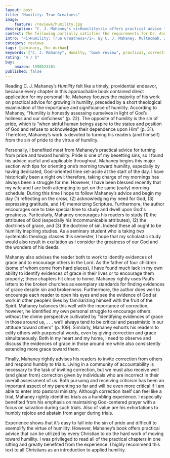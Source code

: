 ```yaml
---
layout: post
title: "Humility: True Greatness"
image:
    feature: /reviews/humility.jpg
description: "C. J. Mahaney's <i>Humility</i> offers practical advice that can be utilized by every Christian to do the hard work of moving toward humility."
context: The following partially satisfies the requirements for Dr. Andrew Davis' Pastoral Internship class at Southeastern Baptist Theological Seminary.
intro: "<i>Humility: True Greatness</i>. By C. J. Mahaney. Multnomah, 2005, 176 pp., $11.85."
category: reviews
tags: [seminary, fbc-durham]
keywords: ["C. J. Mahaney", Humilty, "book review", practical, correction, criticism, struggle]
rating: "4 / 5"
buy:
    amazon: 1590523261
published: false
---
```


Reading C. J. Mahaney’s *Humility* felt like a timely, providential endeavor, because every chapter in this approachable book contained direct application for my personal life. Mahaney focuses the majority of his work on practical advice for growing in humility, preceded by a short theological examination of the importance and significance of humility. According to Mahaney, “Humility is honestly assessing ourselves in light of God’s holiness and our sinfulness” (p. 22). The opposite of humility is the sin of pride, which is “when sinful human beings aspire to the status and position of God and refuse to acknowledge their dependence upon Him” (p. 31). Therefore, Mahaney’s work is devoted to turning his readers (and himself) from the sin of pride to the virtue of humility.

Personally, I benefited most from Mahaney’s practical advice for turning from pride and toward humility. Pride is one of my besetting sins, so I found his advice useful and applicable throughout. Mahaney begins this major section with tips for orienting one’s morning toward humility, especially by having dedicated, God-oriented time set-aside at the start of the day. I have historically been a night owl; therefore, taking charge of my mornings has always been a struggle for me. However, I have been blessed recently that my wife and I are both attempting to get on the same (early) morning schedule. During this time I hope to follow Mahaney’s advice and begin my day (1) reflecting on the cross, (2) acknowledging my need for God, (3) expressing gratitude, and (4) memorizing Scripture. Furthermore, the author encourages one to take special time to study and dwell upon God's greatness. Particularly, Mahaney encourages his readers to study (1) the attributes of God (especially his incommunicable attributes), (2) the doctrines of grace, and (3) the doctrine of sin. Indeed these all ought to be humility inspiring studies. As a seminary student who is taking *two* systematic theology classes this semester, I hope that my scholastic study would also result in exultation as I consider the greatness of our God and the wonders of his deeds.

Mahaney also advises the reader both to work to identify evidences of grace and to encourage others in the Lord. As the father of four children (some of whom come from hard places), I have found much lack in my own ability to identify evidences of grace in their lives or to encourage them properly; these chapters hit close to home. Mahaney rightly uses Paul’s letters to the broken churches as exemplary standards for finding evidences of grace despite sin and brokenness. Furthermore, the author does well to encourage each reader to open his eyes and see the evidence of God at work in other people’s lives by familiarizing himself with the fruit of the Spirit. Mahaney balances this well with the importance of correction, however, he identified my own personal struggle to encourage others: without the divine perspective cultivated by “identifying evidences of grace in those around us, . . . we’ll always tend to be critical and pessimistic in our attitude toward others” (p. 109). Similarly, Mahaney exhorts his readers to edify others with purposeful words, even by giving correction and grace simultaneously. Both in my heart and my home, I need to observe and discuss the evidences of grace in those around me while also consistently extending more grace toward them.

Finally, Mahaney rightly advises his readers to invite correction from others and respond humbly to trials. Living in a community of accountability is necessary to the task of inviting correction, but we must also receive well (and glean from) correction given by individuals who are incorrect in their overall assessment of us. Both pursuing and receiving criticism has been an important aspect of my parenting so far and will be even more critical if I am able to enter into pastoral ministry. Although correction itself can feel like a trial, Mahaney rightly identifies trials as a humbling experience. I especially benefited from his emphasis on maintaining God-centered prayer with a focus on salvation during such trials. Also of value are his exhortations to humbly rejoice and abstain from anger during trials.

Experience shows that it’s easy to fall into the sin of pride and difficult to exemplify the virtue of humility. However, Mahaney’s book offers practical advice that can be utilized by every Christian to do the hard work of moving toward humility. I was privileged to read all of the practical chapters in one sitting and greatly benefited from the experience. I highly recommend this text to all Christians as an introduction to applied humility.
